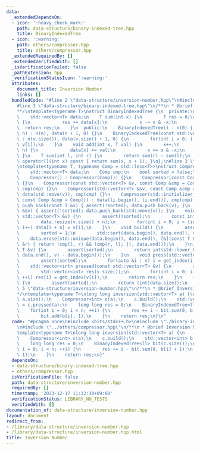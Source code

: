 ```yaml
---
data:
  _extendedDependsOn:
  - icon: ':heavy_check_mark:'
    path: data-structure/binary-indexed-tree.hpp
    title: BinaryIndexedTree
  - icon: ':warning:'
    path: others/compressor.hpp
    title: others/compressor.hpp
  _extendedRequiredBy: []
  _extendedVerifiedWith: []
  _isVerificationFailed: false
  _pathExtension: hpp
  _verificationStatusIcon: ':warning:'
  attributes:
    document_title: Inversion Number
    links: []
  bundledCode: "#line 2 \"data-structure/inversion-number.hpp\"\n#include <bits/stdc++.h>\n\
    #line 3 \"data-structure/binary-indexed-tree.hpp\"\n/**\n * @brief BinaryIndexedTree\n\
    **/\ntemplate<typename T>\nstruct BinaryIndexedTree {\n  private:\n    int n;\n\
    \    std::vector<T> data;\n    T sum(int x) {\n        T res = 0;\n        while(x)\
    \ {\n            res += data[x];\n            x -= x & -x;\n        }\n      \
    \  return res;\n    }\n  public:\n    BinaryIndexedTree() : n(0) {}\n    BinaryIndexedTree(int\
    \ n) : n(n), data(n + 1, 0) {}\n    BinaryIndexedTree(const std::vector<T> &v)\
    \ : n(v.size()), data(v.size() + 1, 0) {\n        for(int i = 0; i < n; ++i) add(i,\
    \ v[i]);\n    }\n    void add(int x, T val) {\n        x++;\n        while(x <=\
    \ n) {\n            data[x] += val;\n            x += x & -x;\n        }\n   \
    \ }\n    T sum(int l, int r) {\n        return sum(r) - sum(l);\n    }\n    T\
    \ operator[](int x) const { return sum(x, x + 1); }\n};\n#line 3 \"others/compressor.hpp\"\
    \ntemplate<typename T, typename Comp = std::less<T>>\nstruct Compressor {\n  private:\n\
    \    std::vector<T> data;\n    Comp cmp;\n    bool sorted = false;\n  public:\n\
    \    Compressor() : Compressor(Comp()) {}\n    Compressor(const Comp &cmp) : cmp(cmp)\
    \ {}\n    Compressor(const std::vector<T> &v, const Comp &cmp = Comp()) : data(v),\
    \ cmp(cmp) {}\n    Compressor(std::vector<T> &&v, const Comp &cmp = Comp()) :\
    \ data(std::move(v)), cmp(cmp) {}\n    Compressor(std::initializer_list<T> li,\
    \ const Comp &cmp = Comp()) : data(li.begin(), li.end()), cmp(cmp) {}\n    void\
    \ push_back(const T &v) { assert(!sorted); data.push_back(v); }\n    void push_back(T\
    \ &&v) { assert(!sorted); data.push_back(std::move(v)); }\n    void push(const\
    \ std::vector<T> &v) {\n        assert(!sorted);\n        const int n = data.size();\n\
    \        data.resize(v.size() + n);\n        for(int i = 0; i < (int)v.size();\
    \ i++) data[i + n] = v[i];\n    }\n    void build() {\n        assert(!sorted);\n\
    \        sorted = 1;\n        std::sort(data.begin(), data.end(), cmp);\n    \
    \    data.erase(std::unique(data.begin(), data.end(), [&](const T &l, const T\
    \ &r) { return !cmp(l, r) && !cmp(r, l); }), data.end());\n    }\n    int get_index(const\
    \ T &v) {\n        assert(sorted);\n        return int(std::lower_bound(data.begin(),\
    \ data.end(), v) - data.begin());\n    }\n    void press(std::vector<T> &v) {\n\
    \        assert(sorted);\n        for(auto &i : v) i = get_index(i);\n    }\n\
    \    std::vector<int> pressed(const std::vector<T> &v) {\n        assert(sorted);\n\
    \        std::vector<int> res(v.size());\n        for(int i = 0; i < (int)v.size();\
    \ ++i) res[i] = get_index(v[i]);\n        return res;\n    }\n    int size() const\
    \ {\n        assert(sorted);\n        return (int)data.size();\n    }\n};\n#line\
    \ 5 \"data-structure/inversion-number.hpp\"\n/**\n * @brief Inversion Number\n\
    */\ntemplate<typename T>\nlong long inversion(std::vector<T> a) {\n    int n =\
    \ a.size();\n    Compressor<int> c(a);\n    c.build();\n    std::vector<int> b\
    \ = c.pressed(a);\n    long long res = 0;\n    BinaryIndexedTree<ll> bit(c.size());\n\
    \    for(int i = 0; i < n; ++i) {\n        res += i - bit.sum(0, b[i] + 1);\n\
    \        bit.add(b[i], 1);\n    }\n    return res;\n}\n"
  code: "#pragma once\n#include <bits/stdc++.h>\n#include \"./binary-indexed-tree.hpp\"\
    \n#include \"../others/compressor.hpp\"\n/**\n * @brief Inversion Number\n*/\n\
    template<typename T>\nlong long inversion(std::vector<T> a) {\n    int n = a.size();\n\
    \    Compressor<int> c(a);\n    c.build();\n    std::vector<int> b = c.pressed(a);\n\
    \    long long res = 0;\n    BinaryIndexedTree<ll> bit(c.size());\n    for(int\
    \ i = 0; i < n; ++i) {\n        res += i - bit.sum(0, b[i] + 1);\n        bit.add(b[i],\
    \ 1);\n    }\n    return res;\n}"
  dependsOn:
  - data-structure/binary-indexed-tree.hpp
  - others/compressor.hpp
  isVerificationFile: false
  path: data-structure/inversion-number.hpp
  requiredBy: []
  timestamp: '2023-12-17 11:32:30+09:00'
  verificationStatus: LIBRARY_NO_TESTS
  verifiedWith: []
documentation_of: data-structure/inversion-number.hpp
layout: document
redirect_from:
- /library/data-structure/inversion-number.hpp
- /library/data-structure/inversion-number.hpp.html
title: Inversion Number
---
```

